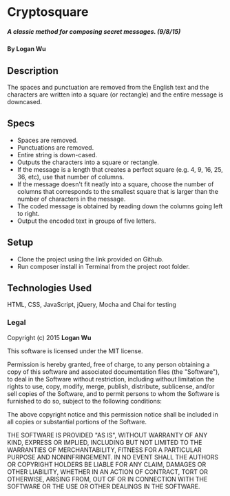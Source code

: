 # Cryptosquare

##### A classic method for composing secret messages. (9/8/15)

#### By Logan Wu

## Description

The spaces and punctuation are removed from the English text and the characters are written into a square (or rectangle) and the entire message is downcased.

## Specs
* Spaces are removed.
* Punctuations are removed.
* Entire string is down-cased.
* Outputs the characters into a square or rectangle.
* If the message is a length that creates a perfect square (e.g. 4, 9, 16, 25, 36, etc), use that number of columns.
* If the message doesn't fit neatly into a square, choose the number of columns that corresponds to the smallest square that is larger than the number of characters in the message.
* The coded message is obtained by reading down the columns going left to right.
* Output the encoded text in groups of five letters.

## Setup

* Clone the project using the link provided on Github.
* Run composer install in Terminal from the project root folder.

## Technologies Used

HTML, CSS, JavaScript, jQuery, Mocha and Chai for testing

### Legal

Copyright (c) 2015 **Logan Wu**

This software is licensed under the MIT license.

Permission is hereby granted, free of charge, to any person obtaining a copy
of this software and associated documentation files (the "Software"), to deal
in the Software without restriction, including without limitation the rights
to use, copy, modify, merge, publish, distribute, sublicense, and/or sell
copies of the Software, and to permit persons to whom the Software is
furnished to do so, subject to the following conditions:

The above copyright notice and this permission notice shall be included in
all copies or substantial portions of the Software.

THE SOFTWARE IS PROVIDED "AS IS", WITHOUT WARRANTY OF ANY KIND, EXPRESS OR
IMPLIED, INCLUDING BUT NOT LIMITED TO THE WARRANTIES OF MERCHANTABILITY,
FITNESS FOR A PARTICULAR PURPOSE AND NONINFRINGEMENT. IN NO EVENT SHALL THE
AUTHORS OR COPYRIGHT HOLDERS BE LIABLE FOR ANY CLAIM, DAMAGES OR OTHER
LIABILITY, WHETHER IN AN ACTION OF CONTRACT, TORT OR OTHERWISE, ARISING FROM,
OUT OF OR IN CONNECTION WITH THE SOFTWARE OR THE USE OR OTHER DEALINGS IN
THE SOFTWARE.
